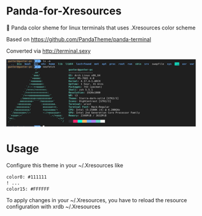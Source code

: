 # Panda-for-Xresources
🐼 Panda color sheme for linux terminals that uses .Xresources color scheme 

Based on https://github.com/PandaTheme/panda-terminal

Converted via http://terminal.sexy

![Screenshot](https://raw.githubusercontent.com/SuddenGunter/Panda-for-Xresources/master/panda_colors.jpg)

# Usage

Configure this theme in your ~/.Xresources like

```
color0: #111111
! ...
color15: #FFFFFF
```

To apply changes in your ~/.Xresources, you have to reload the resource configuration with xrdb ~/.Xresources
